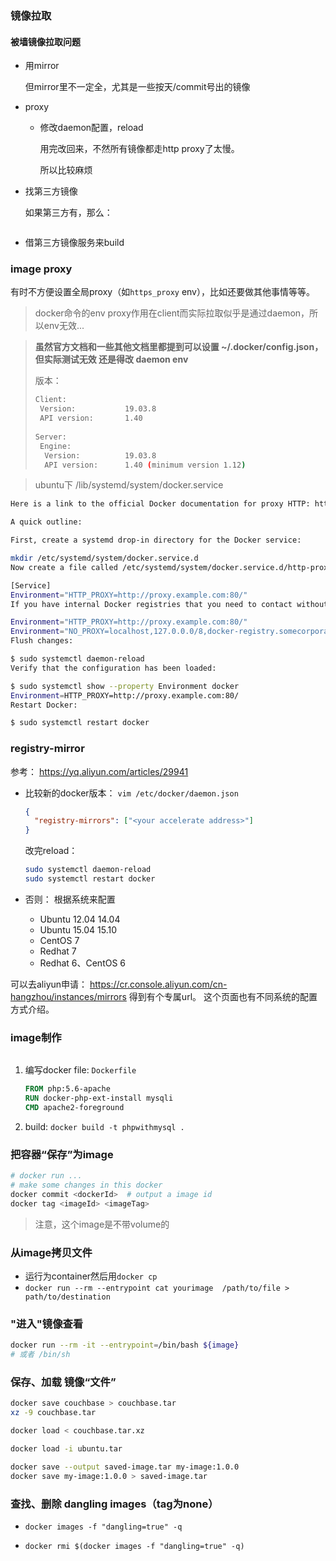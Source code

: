 



### 镜像拉取



#### 被墙镜像拉取问题



* 用mirror

  但mirror里不一定全，尤其是一些按天/commit号出的镜像

* proxy

  * 修改daemon配置，reload

    用完改回来，不然所有镜像都走http proxy了太慢。

    所以比较麻烦

* 找第三方镜像

  如果第三方有，那么：

  ```sh
  
  ```

  

* 借第三方镜像服务来build

  



### image proxy

有时不方便设置全局proxy（如`https_proxy` env），比如还要做其他事情等等。

> docker命令的env proxy作用在client而实际拉取似乎是通过daemon，所以env无效...



> **虽然官方文档和一些其他文档里都提到可以设置 ~/.docker/config.json，但实际测试无效 还是得改 daemon env**
>
> 版本：
>
> ```sh
> Client:
>  Version:           19.03.8
>  API version:       1.40
>  
> Server:
>  Engine:
>   Version:          19.03.8
>   API version:      1.40 (minimum version 1.12) 
> ```



> ubuntu下 /lib/systemd/system/docker.service

```sh
Here is a link to the official Docker documentation for proxy HTTP: https://docs.docker.com/config/daemon/systemd/#httphttps-proxy

A quick outline:

First, create a systemd drop-in directory for the Docker service:

mkdir /etc/systemd/system/docker.service.d
Now create a file called /etc/systemd/system/docker.service.d/http-proxy.conf that adds the HTTP_PROXY environment variable:

[Service]
Environment="HTTP_PROXY=http://proxy.example.com:80/"
If you have internal Docker registries that you need to contact without proxying you can specify them via the NO_PROXY environment variable:

Environment="HTTP_PROXY=http://proxy.example.com:80/"
Environment="NO_PROXY=localhost,127.0.0.0/8,docker-registry.somecorporation.com"
Flush changes:

$ sudo systemctl daemon-reload
Verify that the configuration has been loaded:

$ sudo systemctl show --property Environment docker
Environment=HTTP_PROXY=http://proxy.example.com:80/
Restart Docker:

$ sudo systemctl restart docker
```





### registry-mirror


参考： https://yq.aliyun.com/articles/29941

* 比较新的docker版本： `vim /etc/docker/daemon.json`

  ```json
  {
    "registry-mirrors": ["<your accelerate address>"]
  }
  ```

  改完reload：

  ```sh
  sudo systemctl daemon-reload
  sudo systemctl restart docker
  ```

* 否则： 根据系统来配置

  * Ubuntu 12.04 14.04
  * Ubuntu 15.04 15.10
  * CentOS 7
  * Redhat 7
  * Redhat 6、CentOS 6


可以去aliyun申请： https://cr.console.aliyun.com/cn-hangzhou/instances/mirrors
得到有个专属url。
这个页面也有不同系统的配置方式介绍。





### image制作



```sh

```



1. 编写docker file: `Dockerfile`

   ```dockerfile
   FROM php:5.6-apache
   RUN docker-php-ext-install mysqli
   CMD apache2-foreground
   ```

2. build: `docker build -t phpwithmysql .`



### 把容器“保存”为image

```sh
# docker run ...
# make some changes in this docker
docker commit <dockerId>  # output a image id
docker tag <imageId> <imageTag>
```

> 注意，这个image是不带volume的



### 从image拷贝文件

* 运行为container然后用`docker cp`
* `docker run --rm --entrypoint cat yourimage  /path/to/file > path/to/destination`



### "进入"镜像查看



```sh
docker run --rm -it --entrypoint=/bin/bash ${image}
# 或者 /bin/sh
```



### 保存、加载 镜像“文件”

```sh
docker save couchbase > couchbase.tar
xz -9 couchbase.tar

docker load < couchbase.tar.xz

docker load -i ubuntu.tar

docker save --output saved-image.tar my-image:1.0.0
docker save my-image:1.0.0 > saved-image.tar
```



### 查找、删除 dangling images（tag为none）



* `docker images -f "dangling=true" -q`

* `docker rmi $(docker images -f "dangling=true" -q)`

